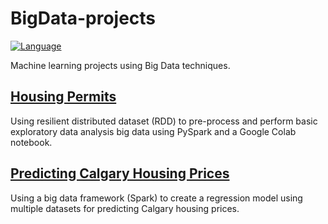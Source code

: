 # BigData-projects

[![Language](https://img.shields.io/badge/language-PySpark-blue.svg)](https://www.python.org/)

Machine learning projects using Big Data techniques.

## [Housing Permits](https://github.com/jennbushey/BigData-projects/tree/main/housing-permits)

Using resilient distributed dataset (RDD) to pre-process and perform basic exploratory data analysis big data using PySpark and a Google Colab notebook.

## [Predicting Calgary Housing Prices](https://github.com/jennbushey/BigData-projects/tree/main/predicting-calgary-housing-prices)

Using a big data framework (Spark) to create a regression model using multiple datasets for predicting Calgary housing prices.
